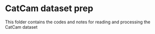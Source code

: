 # CatCam dataset prep
This folder contains the codes and notes for reading and processing the CatCam dataset
